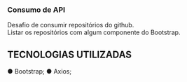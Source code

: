 ### Consumo de API

Desafio de consumir repositórios do github. <br/>
Listar os repositórios com algum componente do Bootstrap.<br/>

## TECNOLOGIAS UTILIZADAS
● Bootstrap;
● Axios;

